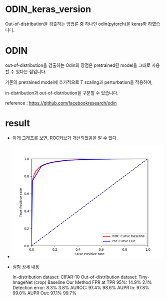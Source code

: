 # ODIN_keras_version
Out-of-distribution을 검출하는 방법론 중 하나인 odin(pytorch)을 keras화 하였습니다.


# ODIN

out-of-distribution을 검출하는 Odin의 장점은 pretrained된 model을 그대로 사용할 수 있다는 점입니다.

기존의 pretrained model에 추가적으로 T scaling과 perturbation을 적용하여,

in-distribution과 out-of-distribution을 구분할 수 있습니다.

reference : https://github.com/facebookresearch/odin


# result

- 아래 그래프를 보면, ROC커브가 개선되었음을 알 수 있다.

- ![graph](./result/ROC_T_1000_M_0.0014.png)

- 실험 상세 내용

  In-distribution dataset:                     CIFAR-10
  Out-of-distribution dataset:     Tiny-ImageNet (crop)
                            Baseline         Our Method
  FPR at TPR 95%:              14.9%               2.1% 
  Detection error:              8.3%               3.8%
  AUROC:                       97.4%              98.6%
  AUPR In:                     97.8%              99.0%
  AUPR Out:                    97.1%              99.7%
